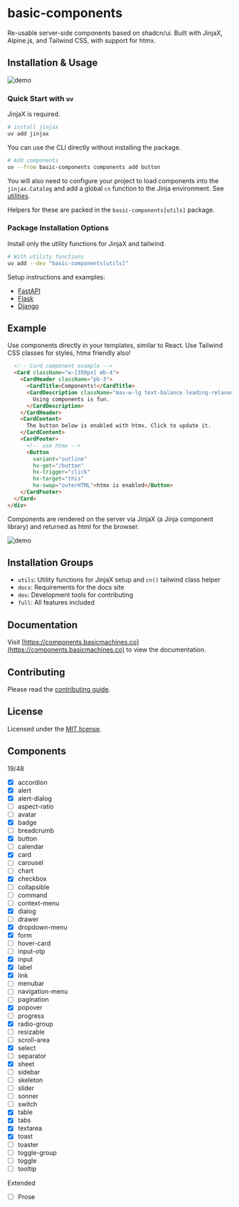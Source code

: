 # basic-components

Re-usable server-side components based on shadcn/ui.
Built with JinjaX, Alpine.js, and Tailwind CSS, with support for htmx.

## Installation & Usage

![demo](/docs/static/img/components-add-demo.gif)

### Quick Start with `uv`

JinjaX is required.

```bash
# install jinjax
uv add jinjax
````

You can use the CLI directly without installing the package.

```bash
# Add components
uv --from basic-components components add button
```

You will also need to configure your project to load components into the `jinjax.Catalog` and add a global `cn` function
to the Jinja environment. See [utilities](https://components.basicmachines.co/docs/utilities).

Helpers for these are packed in the `basic-components[utils]` package. 

### Package Installation Options

Install only the utility functions for JinjaX and tailwind.

```bash
# With utility functions
uv add --dev "basic-components[utils]"
```

Setup instructions and examples:
- [FastAPI](https://components.basicmachines.co/docs/fastapi)
- [Flask](https://components.basicmachines.co/docs/flask)
- [Django](https://components.basicmachines.co/docs/django)

## Example

Use components directly in your templates, similar to React. Use Tailwind CSS classes for styles, htmx friendly also!

```html
  <!-- Card component example -->
  <Card className="w-[350px] mb-4">
    <CardHeader className="pb-3">
      <CardTitle>Components!</CardTitle>
      <CardDescription className="max-w-lg text-balance leading-relaxed">
        Using components is fun.
      </CardDescription>
    </CardHeader>
    <CardContent>
      The button below is enabled with htmx. Click to update it.
    </CardContent>
    <CardFooter>
      <!-- use htmx -->
      <Button
        variant="outline"
        hx-get="/button"
        hx-trigger="click"
        hx-target="this"
        hx-swap="outerHTML">htmx is enabled</Button>
    </CardFooter>
  </Card>
</div>
```

Components are rendered on the server via JinjaX (a Jinja component library) and returned as html for the browser.

![demo](/docs/static/img/htmx-demo.gif)

## Installation Groups

- `utils`: Utility functions for JinjaX setup and `cn()` tailwind class helper
- `docs`: Requirements for the docs site
- `dev`: Development tools for contributing
- `full`: All features included

## Documentation

Visit [https://components.basicmachines.co](https://components.basicmachines.co) to view the documentation.

## Contributing

Please read the [contributing guide](https://components.basicmachines.co/docs/contribution).

## License

Licensed under the [MIT license](https://github.com/shadcn/ui/blob/main/LICENSE.md).

## Components

19/48

- [x] accordion
- [x] alert
- [x] alert-dialog 
- [ ] aspect-ratio
- [ ] avatar
- [x] badge
- [ ] breadcrumb
- [x] button
- [ ] calendar
- [x] card
- [ ] carousel
- [ ] chart
- [x] checkbox
- [ ] collapsible
- [ ] command
- [ ] context-menu
- [x] dialog 
- [ ] drawer
- [x] dropdown-menu
- [x] form
- [ ] hover-card
- [ ] input-otp
- [x] input
- [x] label
- [x] link
- [ ] menubar
- [ ] navigation-menu
- [ ] pagination
- [x] popover
- [ ] progress
- [x] radio-group
- [ ] resizable
- [ ] scroll-area
- [x] select
- [ ] separator
- [x] sheet
- [ ] sidebar
- [ ] skeleton
- [ ] slider
- [ ] sonner
- [ ] switch
- [x] table
- [x] tabs
- [x] textarea
- [x] toast
- [ ] toaster
- [ ] toggle-group
- [ ] toggle
- [ ] tooltip

Extended
- [ ] Prose 